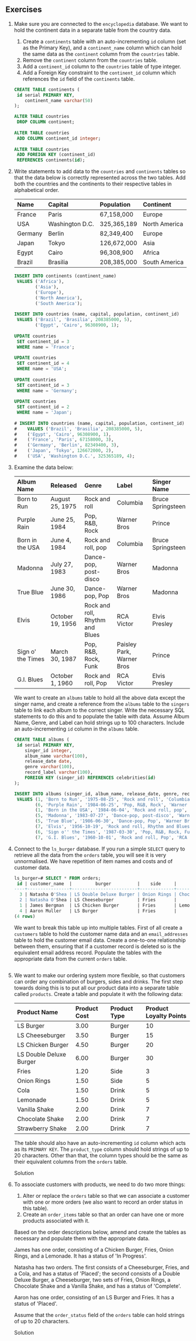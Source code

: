 ## Exercises

1. Make sure you are connected to the `encyclopedia` database. We want to hold the continent data in a separate table from the country data.

   1. Create a `continents` table with an auto-incrementing `id` column (set as the Primary Key), and a `continent_name` column which can hold the same data as the `continent` column from the `countries` table.
   2. Remove the `continent` column from the `countries` table.
   3. Add a `continent_id` column to the `countries` table of type integer.
   4. Add a Foreign Key constraint to the `continent_id` column which references the `id` field of the `continents` table.

   ```sql
   CREATE TABLE continents (
   	id serial PRIMARY KEY,
       continent_name varchar(50)
   );
   
   ALTER TABLE countries
   	DROP COLUMN continent;
   	
   ALTER TABLE countries
   	ADD COLUMN continent_id integer;
   	
   ALTER TABLE countries
   	ADD FOREIGN KEY (continent_id)
   	REFERENCES continents(id);
   ```

   

2. Write statements to add data to the `countries` and `continents` tables so that the data below is correctly represented across the two tables. Add both the countries and the continents to their respective tables in alphabetical order.

   | Name    | Capital         | Population  | Continent     |
   | :------ | :-------------- | :---------- | :------------ |
   | France  | Paris           | 67,158,000  | Europe        |
   | USA     | Washington D.C. | 325,365,189 | North America |
   | Germany | Berlin          | 82,349,400  | Europe        |
   | Japan   | Tokyo           | 126,672,000 | Asia          |
   | Egypt   | Cairo           | 96,308,900  | Africa        |
   | Brazil  | Brasilia        | 208,385,000 | South America |

   ```sql
   INSERT INTO continents (continent_name)
   	VALUES ('Africa'),
   		   ('Asia'),
   		   ('Europe'),
   		   ('North America'),
   		   ('South America');
              
   INSERT INTO countries (name, capital, population, continent_id)
   	VALUES ('Brazil', 'Brasilia', 208385000, 5),
   		   ('Egypt', 'Cairo', 96308900, 1);
   		   
   UPDATE countries
   	SET continent_id = 3
   	WHERE name = 'France';
   	
   UPDATE countries
   	SET continent_id = 4
   	WHERE name = 'USA';
   	
   UPDATE countries
   	SET continent_id = 3
   	WHERE name = 'Germany';
   	
   UPDATE countries
   	SET continent_id = 2
   	WHERE name = 'Japan';
   	
   # INSERT INTO countries (name, capital, population, continent_id)
   #    VALUES ('Brazil', 'Brasilia', 208385000, 5),
   #    ('Egypt', 'Cairo', 96308900, 1),
   #    ('France', 'Paris', 67158000, 3),
   #    ('Germany', 'Berlin', 82349400, 3),
   #    ('Japan', 'Tokyo', 126672000, 2),
   #    ('USA', 'Washington D.C.', 325365189, 4);
   ```

   

3. Examine the data below:

   | Album Name        | Released         | Genre                           | Label                     | Singer Name       |
   | :---------------- | :--------------- | :------------------------------ | :------------------------ | :---------------- |
   | Born to Run       | August 25, 1975  | Rock and roll                   | Columbia                  | Bruce Springsteen |
   | Purple Rain       | June 25, 1984    | Pop, R&B, Rock                  | Warner Bros               | Prince            |
   | Born in the USA   | June 4, 1984     | Rock and roll, pop              | Columbia                  | Bruce Springsteen |
   | Madonna           | July 27, 1983    | Dance-pop, post-disco           | Warner Bros               | Madonna           |
   | True Blue         | June 30, 1986    | Dance-pop, Pop                  | Warner Bros               | Madonna           |
   | Elvis             | October 19, 1956 | Rock and roll, Rhythm and Blues | RCA Victor                | Elvis Presley     |
   | Sign o' the Times | March 30, 1987   | Pop, R&B, Rock, Funk            | Paisley Park, Warner Bros | Prince            |
   | G.I. Blues        | October 1, 1960  | Rock and roll, Pop              | RCA Victor                | Elvis Presley     |

   We want to create an `albums` table to hold all the above data except the singer name, and create a reference from the `albums` table to the `singers` table to link each album to the correct singer. Write the necessary SQL statements to do this and to populate the table with data. Assume Album Name, Genre, and Label can hold strings up to 100 characters. Include an auto-incrementing `id` column in the `albums` table.

   ```sql
   CREATE TABLE albums (
   	id serial PRIMARY KEY,
       singer_id integer,
       album_name varchar(100),
       release_date date,
       genre varchar(100),
       record_label varchar(100),
       FOREIGN KEY (singer_id) REFERENCES celebrities(id)
   );
   
   INSERT INTO albums (singer_id, album_name, release_date, genre, record_label)
   	VALUES (1, 'Born to Run', '1975-08-25', 'Rock and roll', 'Columbia'),
   		   (6, 'Purple Rain', '1984-06-25', 'Pop, R&B, Rock', 'Warner Bros'),
   		   (1, 'Born in the USA', '1984-06-04', 'Rock and roll, pop', 'Columbia'),
   		   (5, 'Madonna', '1983-07-27', 'Dance-pop, post-disco', 'Warner Bros'),
   		   (5, 'True Blue', '1986-06-30', 'Dance-pop, Pop', 'Warner Bros'),
   		   (7, 'Elvis', '1956-10-19', 'Rock and roll, Rhythm and Blues', 'RCA Victor'),
   		   (6, 'Sign o'' the Times', '1987-03-30', 'Pop, R&B, Rock, Funk', 'Paisley Park, Warner Bros'),
   		   (7, 'G.I. Blues', '1960-10-01', 'Rock and roll, Pop', 'RCA Victor');
   ```

   

4. Connect to the `ls_burger` database. If you run a simple `SELECT` query to retrieve all the data from the `orders` table, you will see it is very unnormalised. We have repetition of item names and costs and of customer data.

   ```sql
   ls_burger=# SELECT * FROM orders;
    id | customer_name  |         burger          |    side     |      drink      |     customer_email      | customer_loyalty_points | burger_cost | side_cost | drink_cost
   ----+----------------+-------------------------+-------------+-----------------+-------------------------+-------------------------+-------------+-----------+------------
     3 | Natasha O'Shea | LS Double Deluxe Burger | Onion Rings | Chocolate Shake | natasha@osheafamily.com |                      42 |        6.00 |      1.50 |       2.00
     2 | Natasha O'Shea | LS Cheeseburger         | Fries       |                 | natasha@osheafamily.com |                      18 |        3.50 |      1.20 |       0.00
     1 | James Bergman  | LS Chicken Burger       | Fries       | Lemonade        | james1998@email.com     |                      28 |        4.50 |      1.20 |       1.50
     4 | Aaron Muller   | LS Burger               | Fries       |                 |                         |                      13 |        3.00 |      1.20 |       0.00
   (4 rows)
   ```

   We want to break this table up into multiple tables. First of all create a `customers` table to hold the customer name data and an `email_addresses` table to hold the customer email data. Create a one-to-one relationship between them, ensuring that if a customer record is deleted so is the equivalent email address record. Populate the tables with the appropriate data from the current `orders` table.

   ```sql
   ```

   

5. We want to make our ordering system more flexible, so that customers can order any combination of burgers, sides and drinks. The first step towards doing this is to put all our product data into a separate table called `products`. Create a table and populate it with the following data:

   | Product Name            | Product Cost | Product Type | Product Loyalty Points |
   | :---------------------- | :----------- | :----------- | :--------------------- |
   | LS Burger               | 3.00         | Burger       | 10                     |
   | LS Cheeseburger         | 3.50         | Burger       | 15                     |
   | LS Chicken Burger       | 4.50         | Burger       | 20                     |
   | LS Double Deluxe Burger | 6.00         | Burger       | 30                     |
   | Fries                   | 1.20         | Side         | 3                      |
   | Onion Rings             | 1.50         | Side         | 5                      |
   | Cola                    | 1.50         | Drink        | 5                      |
   | Lemonade                | 1.50         | Drink        | 5                      |
   | Vanilla Shake           | 2.00         | Drink        | 7                      |
   | Chocolate Shake         | 2.00         | Drink        | 7                      |
   | Strawberry Shake        | 2.00         | Drink        | 7                      |

   The table should also have an auto-incrementing `id` column which acts as its `PRIMARY KEY`. The `product_type` column should hold strings of up to 20 characters. Other than that, the column types should be the same as their equivalent columns from the `orders` table.

   Solution

6. To associate customers with products, we need to do two more things:

   1. Alter or replace the `orders` table so that we can associate a customer with one or more orders (we also want to record an order status in this table).
   2. Create an `order_items` table so that an order can have one or more products associated with it.

   Based on the order descriptions below, amend and create the tables as necessary and populate them with the appropriate data.

   James has one order, consisting of a Chicken Burger, Fries, Onion Rings, and a Lemonade. It has a status of 'In Progress'.

   Natasha has two orders. The first consists of a Cheeseburger, Fries, and a Cola, and has a status of 'Placed'; the second consists of a Double Deluxe Burger, a Cheeseburger, two sets of Fries, Onion Rings, a Chocolate Shake and a Vanilla Shake, and has a status of 'Complete'.

   Aaron has one order, consisting of an LS Burger and Fries. It has a status of 'Placed'.

   Assume that the `order_status` field of the `orders` table can hold strings of up to 20 characters.

   Solution